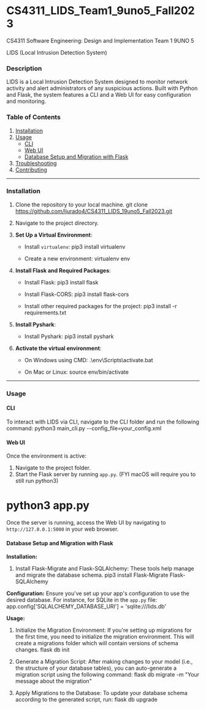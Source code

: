 # CS4311_LIDS_Team1_9uno5_Fall2023

CS4311 Software Engineering: Design and Implementation Team 1 9UNO 5

LIDS (Local Intrusion Detection System)

### Description

LIDS is a Local Intrusion Detection System designed to monitor network activity and alert administrators of any suspicious actions. Built with Python and Flask, the system features a CLI and a Web UI for easy configuration and monitoring.

### Table of Contents

1. [Installation](#installation)
2. [Usage](#usage)
   - [CLI](#cli)
   - [Web UI](#web-ui)
   - [Database Setup and Migration with Flask](#database-setup-and-migration-with-flask)
3. [Troubleshooting](#troubleshooting)
4. [Contributing](#contributing)

---

### Installation

1. Clone the repository to your local machine.
git clone https://github.com/ljurado4/CS4311_LIDS_19uno5_Fall2023.git

2. Navigate to the project directory.


3. **Set Up a Virtual Environment**:
   - Install `virtualenv`:
pip3 install virtualenv

   - Create a new environment:
virtualenv env

4. **Install Flask and Required Packages**:
   - Install Flask:
pip3 install flask

   - Install Flask-CORS:
pip3 install flask-cors

   - Install other required packages for the project:
pip3 install -r requirements.txt

5. **Install Pyshark**:
   - Install Pyshark:
pip3 install pyshark

6. **Activate the virtual environment**:
   - On Windows using CMD:
.\env\Scripts\activate.bat

   - On Mac or Linux:
source env/bin/activate

---

### Usage

#### CLI

To interact with LIDS via CLI, navigate to the CLI folder and run the following command:
python3 main_cli.py --config_file=your_config.xml

#### Web UI

Once the environment is active:
1. Navigate to the project folder.
2. Start the Flask server by running `app.py`. (FYI macOS will require you to still run python3)

python3 app.py
=======

Once the server is running, access the Web UI by navigating to `http://127.0.0.1:5000` in your web browser.

#### Database Setup and Migration with Flask

**Installation:**
1. Install Flask-Migrate and Flask-SQLAlchemy: These tools help manage and migrate the database schema.
pip3 install Flask-Migrate Flask-SQLAlchemy

**Configuration:**
Ensure you've set up your app's configuration to use the desired database. For instance, for SQLite in the `app.py` file:
app.config['SQLALCHEMY_DATABASE_URI'] = 'sqlite:///lids.db'

**Usage:**
1. Initialize the Migration Environment:
If you're setting up migrations for the first time, you need to initialize the migration environment. This will create a migrations folder which will contain versions of schema changes.
flask db init

2. Generate a Migration Script:
After making changes to your model (i.e., the structure of your database tables), you can auto-generate a migration script using the following command:
flask db migrate -m "Your message about the migration"

3. Apply Migrations to the Database:
To update your database schema according to the generated script, run:
flask db upgrade
